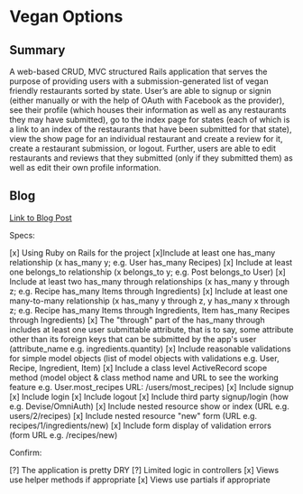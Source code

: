 # Vegan Options

## Summary 
A web-based CRUD, MVC structured Rails application that serves the purpose of providing users with a submission-generated list of vegan friendly restaurants sorted by state. User’s are able to signup or signin (either manually or with the help of OAuth with Facebook as the provider), see their profile (which houses their information as well as any restaurants they may have submitted), go to the index page for states (each of which is a link to an index of the restaurants that have been submitted for that state), view the show page for an individual restaurant and create a review for it, create a restaurant submission, or logout. Further, users are able to edit restaurants and reviews that they submitted (only if they submitted them) as well as edit their own profile information.

## Blog 
[Link to Blog Post](https://denalibalser.github.io/rails_project_blog)

Specs:

[x] Using Ruby on Rails for the project
[x]Include at least one has_many relationship (x has_many y; e.g. User has_many Recipes)
[x] Include at least one belongs_to relationship (x belongs_to y; e.g. Post belongs_to User)
[x] Include at least two has_many through relationships (x has_many y through z; e.g. Recipe has_many Items through Ingredients)
[x] Include at least one many-to-many relationship (x has_many y through z, y has_many x through z; e.g. Recipe has_many Items through Ingredients, Item has_many Recipes through Ingredients)
[x] The "through" part of the has_many through includes at least one user submittable attribute, that is to say, some attribute other than its foreign keys that can be submitted by the app's user (attribute_name e.g. ingredients.quantity)
[x] Include reasonable validations for simple model objects (list of model objects with validations e.g. User, Recipe, Ingredient, Item)
[x] Include a class level ActiveRecord scope method (model object & class method name and URL to see the working feature e.g. User.most_recipes URL: /users/most_recipes)
[x] Include signup
[x] Include login
[x] Include logout
[x] Include third party signup/login (how e.g. Devise/OmniAuth)
[x] Include nested resource show or index (URL e.g. users/2/recipes)
[x] Include nested resource "new" form (URL e.g. recipes/1/ingredients/new)
[x] Include form display of validation errors (form URL e.g. /recipes/new)

Confirm:

[?] The application is pretty DRY
[?] Limited logic in controllers
[x] Views use helper methods if appropriate
[x] Views use partials if appropriate

